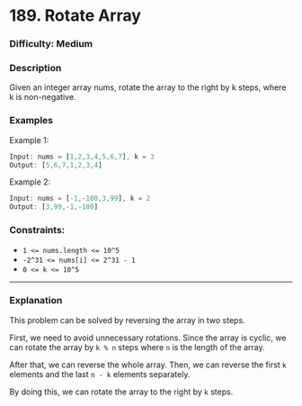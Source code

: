 # 189. Rotate Array

### Difficulty: Medium

### Description

Given an integer array nums, rotate the array to the right by k steps, where k is non-negative.

### Examples

Example 1:

```rs
Input: nums = [1,2,3,4,5,6,7], k = 3
Output: [5,6,7,1,2,3,4]
```

Example 2:

```rs
Input: nums = [-1,-100,3,99], k = 2
Output: [3,99,-1,-100]
```

### Constraints:

- `1 <= nums.length <= 10^5`
- `-2^31 <= nums[i] <= 2^31 - 1`
- `0 <= k <= 10^5`

---

### Explanation

This problem can be solved by reversing the array in two steps.

First, we need to avoid unnecessary rotations.
Since the array is cyclic, we can rotate the array by `k % n` steps where `n` is the length of the array.

After that, we can reverse the whole array.
Then, we can reverse the first `k` elements and the last `n - k` elements separately.

By doing this, we can rotate the array to the right by `k` steps.
